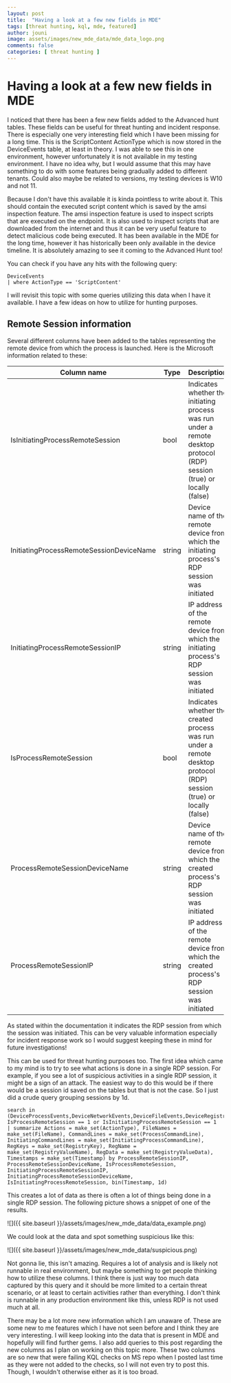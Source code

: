 ```yaml
---
layout: post
title:  "Having a look at a few new fields in MDE"
tags: [threat hunting, kql, mde, featured]
author: jouni
image: assets/images/new_mde_data/mde_data_logo.png
comments: false
categories: [ threat hunting ]
---
```


Having a look at a few new fields in MDE
=============================
I noticed that there has been a few new fields added to the Advanced hunt tables. These fields can be useful for threat hunting and incident response. There is especially one very interesting field which I have been missing for a long time. This is the ScriptContent ActionType which is now stored in the DeviceEvents table, at least in theory. I was able to see this in one environment, however unfortunately it is not available in my testing environment. I have no idea why, but I would assume that this may have something to do with some features being gradually added to different tenants. Could also maybe be related to versions, my testing devices is W10 and not 11.

Because I don't have this available it is kinda pointless to write about it. This should contain the executed script content which is saved by the amsi inspection feature. The amsi inspection feature is used to inspect scripts that are executed on the endpoint. It is also used to inspect scripts that are downloaded from the internet and thus it can be very useful feature to detect malicious code being executed. It has been available in the MDE for the long time, however it has historically been only available in the device timeline. It is absolutely amazing to see it coming to the Advanced Hunt too!

You can check if you have any hits with the following query:

    DeviceEvents 
    | where ActionType == 'ScriptContent'

I will revisit this topic with some queries utilizing this data when I have it available. I have a few ideas on how to utilize for hunting purposes.

Remote Session information
----------------------------------------------
Several different columns have been added to the tables representing the remote device from which the process is launched. Here is the Microsoft information related to these:

| Column name                              | Type   | Description                                                                                                              |
|------------------------------------------|--------|--------------------------------------------------------------------------------------------------------------------------|
| IsInitiatingProcessRemoteSession         | bool   | Indicates whether the initiating process was run under a remote desktop protocol (RDP) session (true) or locally (false) |
| InitiatingProcessRemoteSessionDeviceName | string | Device name of the remote device from which the initiating process's RDP session was initiated                           |
| InitiatingProcessRemoteSessionIP         | string | IP address of the remote device from which the initiating process's RDP session was initiated                            |
| IsProcessRemoteSession                   | bool   | Indicates whether the created process was run under a remote desktop protocol (RDP) session (true) or locally (false)    |
| ProcessRemoteSessionDeviceName           | string | Device name of the remote device from which the created process's RDP session was initiated                              |
| ProcessRemoteSessionIP                   | string | IP address of the remote device from which the created process's RDP session was initiated                               |


As stated within the documentation it indicates the RDP session from which the session was initiated. This can be very valuable information especially for incident response work so I would suggest keeping these in mind for future investigations!

This can be used for threat hunting purposes too. The first idea which came to my mind is to try to see what actions is done in a single RDP session. For example, if you see a lot of suspicious activities in a single RDP session, it might be a sign of an attack. The easiest way to do this would be if there would be a session id saved on the tables but that is not the case. So I just did a crude query grouping sessions by 1d. 

    search in (DeviceProcessEvents,DeviceNetworkEvents,DeviceFileEvents,DeviceRegistryEvents,DeviceLogonEvents,DeviceImageLoadEvents,DeviceEvents)
    IsProcessRemoteSession == 1 or IsInitiatingProcessRemoteSession == 1
    | summarize Actions = make_set(ActionType), FileNames = make_set(FileName), CommandLines = make_set(ProcessCommandLine), InitiatingCommandLines = make_set(InitiatingProcessCommandLine), RegKeys = make_set(RegistryKey), RegName = make_set(RegistryValueName), RegData = make_set(RegistryValueData), Timestamps = make_set(Timestamp) by ProcessRemoteSessionIP, ProcessRemoteSessionDeviceName, IsProcessRemoteSession, InitiatingProcessRemoteSessionIP, InitiatingProcessRemoteSessionDeviceName, IsInitiatingProcessRemoteSession, bin(Timestamp, 1d)

This creates a lot of data as there is often a lot of things being done in a single RDP session. The following picture shows a snippet of one of the results.

![]({{ site.baseurl }}/assets/images/new_mde_data/data_example.png)

We could look at the data and spot something suspicious like this:

![]({{ site.baseurl }}/assets/images/new_mde_data/suspicious.png)


Not gonna lie, this isn't amazing. Requires a lot of analysis and is likely not runnable in real environment, but maybe something to get people thinking how to utilize these columns. I think there is just way too much data captured by this query and it should be more limited to a certain threat scenario, or at least to certain activities rather than everything. I don't think is runnable in any production environment like this, unless RDP is not used much at all.

There may be a lot more new information which I am unaware of. These are some new to me features which I have not seen before and I think they are very interesting. I will keep looking into the data that is present in MDE and hopefully will find further gems. I also add queries to this post regarding the new columns as I plan on working on this topic more. These two columns are so new that were failing KQL checks on MS repo when I posted last time as they were not added to the checks, so I will not even try to post this. Though, I wouldn't otherwise either as it is too broad.
